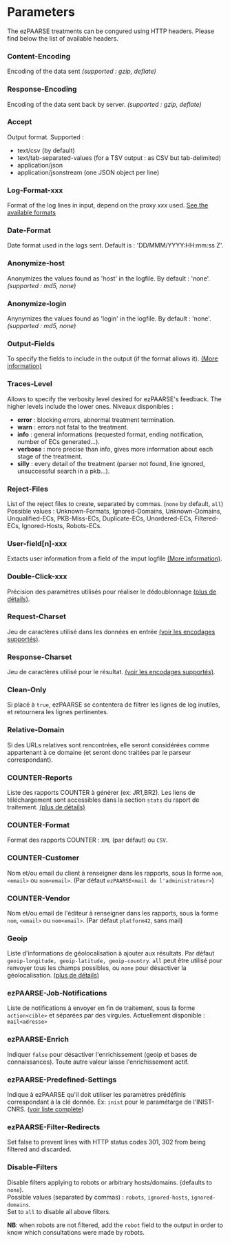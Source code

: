 # Parameters #

The ezPAARSE treatments can be congured using HTTP headers. Please find below the list of available headers.


### Content-Encoding ###
Encoding of the data sent  *(supported : gzip, deflate)*  

### Response-Encoding ###
Encoding of the data sent back by server. *(supported : gzip, deflate)*  

### Accept ###
Output format. Supported :
  - text/csv (by default)
  - text/tab-separated-values (for a TSV output : as CSV but tab-delimited)
  - application/json
  - application/jsonstream (one JSON object per line)

### Log-Format-xxx ###
Format of the log lines in input, depend on the proxy *xxx* used. [See the available formats](./formats.html)

### Date-Format ###
Date format used in the logs sent. Default is : 'DD/MMM/YYYY:HH:mm:ss Z'.  

### Anonymize-host ###
Anonymizes the values found as 'host' in the logfile. By default : 'none'. *(supported : md5, none)*

### Anonymize-login ###
Anynymizes the values found as 'login' in the logfile. By default : 'none'. *(supported : md5, none)*

### Output-Fields ###
To specify the fields to include in the output (if the format allows it). [(More information)](./outputfields.html)  

### Traces-Level ###
Allows to specify the verbosity level desired for ezPAARSE's feedback. The higher levels include the lower ones.
Niveaux disponibles :
  - **error** : blocking errors, abnormal treatment termination.  
  - **warn** : errors not fatal to the treatment.  
  - **info** : general informations (requested format, ending notification, number of ECs generated...).  
  - **verbose** : more precise than info, gives more information about each stage of the treatment.  
  - **silly** : every detail of the treatment (parser not found, line ignored, unsuccessful search in a pkb...).  


### Reject-Files ###
List of the reject files to create, separated by commas. (`none` by default, `all`)
Possible values : Unknown-Formats, Ignored-Domains, Unknown-Domains, Unqualified-ECs, PKB-Miss-ECs, Duplicate-ECs, Unordered-ECs, Filtered-ECs, Ignored-Hosts, Robots-ECs.

### User-field[n]-xxx ###
Extacts user information from a field of the imput logfile [(More information)](./userfields.html).

### Double-Click-xxx ###
Précision des paramètres utilisés pour réaliser le dédoublonnage [(plus de détails)](./doubleclick.html).  

### Request-Charset ###
Jeu de caractères utilisé dans les données en entrée [(voir les encodages supportés)](https://github.com/ashtuchkin/iconv-lite#supported-encodings).  

### Response-Charset ###
Jeu de caractères utilisé pour le résultat. [(voir les encodages supportés)](https://github.com/ashtuchkin/iconv-lite#supported-encodings).  

### Clean-Only ###
Si placé à `true`, ezPAARSE se contentera de filtrer les lignes de log inutiles, et retournera les lignes pertinentes.  

### Relative-Domain ###
Si des URLs relatives sont rencontrées, elle seront considérées comme appartenant à ce domaine (et seront donc traitées par le parseur correspondant).  

### COUNTER-Reports ###
Liste des rapports COUNTER à générer (ex: JR1,BR2). Les liens de téléchargement sont accessibles dans la section `stats` du raport de traitement. [(plus de détails)](./counter.html) 

### COUNTER-Format ###
Format des rapports COUNTER : `XML` (par défaut) ou `CSV`.  

### COUNTER-Customer ###
Nom et/ou email du client à renseigner dans les rapports, sous la forme `nom`, `<email>` ou `nom<email>`. (Par défaut `ezPAARSE<mail de l'administrateur>`)  

### COUNTER-Vendor ###
Nom et/ou email de l'éditeur à renseigner dans les rapports, sous la forme `nom`, `<email>` ou `nom<email>`. (Par défaut `platform42`, sans mail)  

### Geoip ###
Liste d'informations de géolocalisation à ajouter aux résultats. Par défaut `geoip-longitude, geoip-latitude, geoip-country`. `all` peut être utilisé pour renvoyer tous les champs possibles, ou `none` pour désactiver la géolocalisation. [(plus de détails)](./geolocalisation.html)

### ezPAARSE-Job-Notifications ###
Liste de notifications à envoyer en fin de traitement, sous la forme `action<cible>` et séparées par des virgules. Actuellement disponible : `mail<adresse>`

### ezPAARSE-Enrich ###
Indiquer `false` pour désactiver l'enrichissement (geoip et bases de connaissances). Toute autre valeur laisse l'enrichissement actif.

### ezPAARSE-Predefined-Settings ###
Indique à ezPAARSE qu'il doit utiliser les paramètres prédéfinis correspondant à la clé donnée. Ex: `inist` pour le paramétarge de l'INIST-CNRS. ([voir liste complète](/info/predefined-settings))

### ezPAARSE-Filter-Redirects ###
Set false to prevent lines with HTTP status codes 301, 302 from being filtered and discarded.

### Disable-Filters ###
Disable filters applying to robots or arbitrary hosts/domains. (defaults to `none`).  
Possible values (separated by commas) : `robots`, `ignored-hosts`, `ignored-domains`.  
Set to `all` to disable all above filters.  

**NB**: when robots are not filtered, add the `robot` field to the output in order to know which consultations were made by robots.

